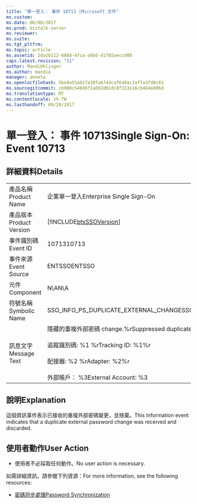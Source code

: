 ```yaml
---
title: "單一登入： 事件 10713 |Microsoft 文件"
ms.custom: 
ms.date: 06/08/2017
ms.prod: biztalk-server
ms.reviewer: 
ms.suite: 
ms.tgt_pltfrm: 
ms.topic: article
ms.assetid: 2da2b112-6884-4fca-a9b6-d1f65aeccd80
caps.latest.revision: "11"
author: MandiOhlinger
ms.author: mandia
manager: anneta
ms.openlocfilehash: 5be9a55a81fa30fa674dcaf640ac1affa3fd8c81
ms.sourcegitcommit: cb908c540d8f1a692d01dc8f313e16cb4b4e696d
ms.translationtype: MT
ms.contentlocale: zh-TW
ms.lasthandoff: 09/20/2017
---
```

# <a name="single-sign-on-event-10713"></a><span data-ttu-id="fdd24-102">單一登入： 事件 10713</span><span class="sxs-lookup"><span data-stu-id="fdd24-102">Single Sign-On: Event 10713</span></span>
## <a name="details"></a><span data-ttu-id="fdd24-103">詳細資料</span><span class="sxs-lookup"><span data-stu-id="fdd24-103">Details</span></span>  
  
|||  
|-|-|  
|<span data-ttu-id="fdd24-104">產品名稱</span><span class="sxs-lookup"><span data-stu-id="fdd24-104">Product Name</span></span>|<span data-ttu-id="fdd24-105">企業單一登入</span><span class="sxs-lookup"><span data-stu-id="fdd24-105">Enterprise Single Sign-On</span></span>|  
|<span data-ttu-id="fdd24-106">產品版本</span><span class="sxs-lookup"><span data-stu-id="fdd24-106">Product Version</span></span>|[!INCLUDE[btsSSOVersion](../includes/btsssoversion-md.md)]|  
|<span data-ttu-id="fdd24-107">事件識別碼</span><span class="sxs-lookup"><span data-stu-id="fdd24-107">Event ID</span></span>|<span data-ttu-id="fdd24-108">10713</span><span class="sxs-lookup"><span data-stu-id="fdd24-108">10713</span></span>|  
|<span data-ttu-id="fdd24-109">事件來源</span><span class="sxs-lookup"><span data-stu-id="fdd24-109">Event Source</span></span>|<span data-ttu-id="fdd24-110">ENTSSO</span><span class="sxs-lookup"><span data-stu-id="fdd24-110">ENTSSO</span></span>|  
|<span data-ttu-id="fdd24-111">元件</span><span class="sxs-lookup"><span data-stu-id="fdd24-111">Component</span></span>|<span data-ttu-id="fdd24-112">N\A</span><span class="sxs-lookup"><span data-stu-id="fdd24-112">N\A</span></span>|  
|<span data-ttu-id="fdd24-113">符號名稱</span><span class="sxs-lookup"><span data-stu-id="fdd24-113">Symbolic Name</span></span>|<span data-ttu-id="fdd24-114">SSO_INFO_PS_DUPLICATE_EXTERNAL_CHANGE</span><span class="sxs-lookup"><span data-stu-id="fdd24-114">SSO_INFO_PS_DUPLICATE_EXTERNAL_CHANGE</span></span>|  
|<span data-ttu-id="fdd24-115">訊息文字</span><span class="sxs-lookup"><span data-stu-id="fdd24-115">Message Text</span></span>|<span data-ttu-id="fdd24-116">隱藏的重複外部密碼 change.%r</span><span class="sxs-lookup"><span data-stu-id="fdd24-116">Suppressed duplicate external password change.%r</span></span><br /><br /> <span data-ttu-id="fdd24-117">追蹤識別碼: %1 %r</span><span class="sxs-lookup"><span data-stu-id="fdd24-117">Tracking ID: %1%r</span></span><br /><br /> <span data-ttu-id="fdd24-118">配接器: %2 %r</span><span class="sxs-lookup"><span data-stu-id="fdd24-118">Adapter: %2%r</span></span><br /><br /> <span data-ttu-id="fdd24-119">外部帳戶： %3</span><span class="sxs-lookup"><span data-stu-id="fdd24-119">External Account: %3</span></span>|  
  
## <a name="explanation"></a><span data-ttu-id="fdd24-120">說明</span><span class="sxs-lookup"><span data-stu-id="fdd24-120">Explanation</span></span>  
 <span data-ttu-id="fdd24-121">這個資訊事件表示已接收的重複外部密碼變更，並捨棄。</span><span class="sxs-lookup"><span data-stu-id="fdd24-121">This Information event indicates that a duplicate external password change was received and discarded.</span></span>  
  
## <a name="user-action"></a><span data-ttu-id="fdd24-122">使用者動作</span><span class="sxs-lookup"><span data-stu-id="fdd24-122">User Action</span></span>  
  
-   <span data-ttu-id="fdd24-123">使用者不必採取任何動作。</span><span class="sxs-lookup"><span data-stu-id="fdd24-123">No user action is necessary.</span></span>  
  
 <span data-ttu-id="fdd24-124">如需詳細資訊，請參閱下列資源：</span><span class="sxs-lookup"><span data-stu-id="fdd24-124">For more information, see the following resources:</span></span>  
  
-   [<span data-ttu-id="fdd24-125">密碼同步處理</span><span class="sxs-lookup"><span data-stu-id="fdd24-125">Password Synchronization</span></span>](../core/password-synchronization2.md)
